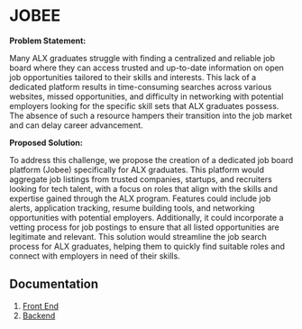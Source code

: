 # JOBEE

**Problem Statement:**

Many ALX graduates struggle with finding a centralized and reliable job board where they can access trusted 
and up-to-date information on open job opportunities tailored to their skills and interests. 
This lack of a dedicated platform results in time-consuming searches across various websites, 
missed opportunities, and difficulty in networking with potential employers looking for the specific 
skill sets that ALX graduates possess. The absence of such a resource hampers their transition into the job 
market and can delay career advancement.

**Proposed Solution:**

To address this challenge, we propose the creation of a dedicated job board platform (Jobee) specifically 
for ALX graduates. This platform would aggregate job listings from trusted companies, startups, 
and recruiters looking for tech talent, with a focus on roles that align with the skills and 
expertise gained through the ALX program. Features could include job alerts, application tracking, 
resume building tools, and networking opportunities with potential employers. Additionally, 
it could incorporate a vetting process for job postings to ensure that all listed opportunities 
are legitimate and relevant. This solution would streamline the job search process for ALX 
graduates, helping them to quickly find suitable roles and connect with employers in need of their 
skills.

## Documentation
1. [Front End](/Frontend/README.md)
2. [Backend](/Backend/README.md)

